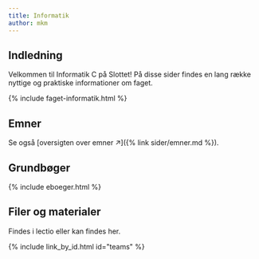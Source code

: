 ```yaml
---
title: Informatik
author: mkm
---
```

## Indledning
Velkommen til Informatik C på Slottet! På disse sider findes en lang række nyttige og praktiske informationer om faget.

{% include faget-informatik.html %}

## Emner
Se også [oversigten over emner &#x2197;]({% link sider/emner.md %}).

## Grundbøger
{% include eboeger.html %}

## Filer og materialer
Findes i lectio eller kan findes her.

{% include link_by_id.html id="teams" %}




